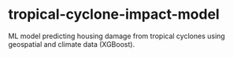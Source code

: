 # tropical-cyclone-impact-model
ML model predicting housing damage from tropical cyclones using geospatial and climate data (XGBoost).
